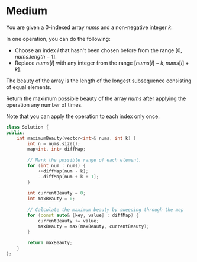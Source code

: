 # Medium

You are given a 0-indexed array $nums$ and a non-negative integer $k$.

In one operation, you can do the following:

- Choose an index $i$ that hasn't been chosen before from the range $[0, nums.length - 1]$.
- Replace $nums[i]$ with any integer from the range $[nums[i] - k, nums[i] + k]$.

The beauty of the array is the length of the longest subsequence consisting of equal elements.

Return the maximum possible beauty of the array $nums$ after applying the operation any number of times.

Note that you can apply the operation to each index only once.

```cpp
class Solution {
public:
    int maximumBeauty(vector<int>& nums, int k) {
        int n = nums.size();
        map<int, int> diffMap;
        
        // Mark the possible range of each element.
        for (int num : nums) {
            ++diffMap[num - k];
            --diffMap[num + k + 1];
        }
        
        int currentBeauty = 0;
        int maxBeauty = 0;
        
        // Calculate the maximum beauty by sweeping through the map
        for (const auto& [key, value] : diffMap) {
            currentBeauty += value;
            maxBeauty = max(maxBeauty, currentBeauty);
        }
        
        return maxBeauty;
    }
};
```
